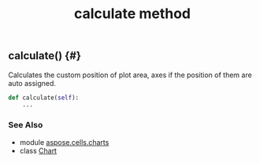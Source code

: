 ﻿---
title: calculate method
second_title: Aspose.Cells for Python via .NET API References
description: 
type: docs
weight: 20
url: /aspose.cells.charts/chart/calculate/
is_root: false
---

## calculate() {#}

Calculates the custom position of plot area, axes if the position of them are auto assigned.



```python
def calculate(self):
    ...
```





### See Also
* module [aspose.cells.charts](../../)
* class [Chart](/cells/python-net/aspose.cells.charts/chart)
